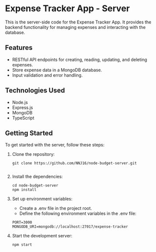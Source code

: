 # Expense Tracker App - Server

This is the server-side code for the Expense Tracker App. It provides the backend functionality for managing expenses and interacting with the database.

## Features

- RESTful API endpoints for creating, reading, updating, and deleting expenses.
- Store expense data in a MongoDB database.
- Input validation and error handling.

## Technologies Used

- Node.js
- Express.js
- MongoDB
- TypeScript

## Getting Started

To get started with the server, follow these steps:

1. Clone the repository:

   ```shell
   git clone https://github.com/NNJ16/node-budget-server.git
 
2. Install the dependencies:

   ```shell
   cd node-budget-server
   npm install

3. Set up environment variables:
       
    - Create a .env file in the project root.
    - Define the following environment variables in the .env file:
   
   ```shell
   PORT=3000
   MONGODB_URI=mongodb://localhost:27017/expense-tracker
   
4. Start the development server:

   ```shell
   npm start
